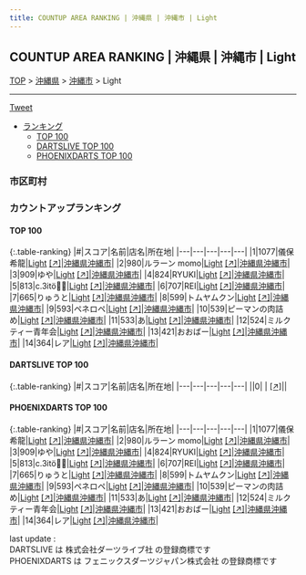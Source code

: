 ```yaml
---
title: COUNTUP AREA RANKING | 沖縄県 | 沖縄市 | Light
---
```

## COUNTUP AREA RANKING | 沖縄県 | 沖縄市 | Light

[TOP](/darts/rank/) > [沖縄県](/darts/rank/沖縄県/) > [沖縄市](/darts/rank/沖縄県/沖縄市/) > Light

___

<a href="https://twitter.com/share?ref_src=twsrc%5Etfw" data-text="COUNTUP AREA RANKING | 沖縄県沖縄市Light" class="twitter-share-button" data-hashtags="DARTSLIVE,PHOENIXDARTS,darts,ダーツ" data-show-count="false">Tweet</a>

* [ランキング](#カウントアップランキング)
    * [TOP 100](#top-100)
    * [DARTSLIVE TOP 100](#dartslive-top-100)
    * [PHOENIXDARTS TOP 100](#phoenixdarts-top-100)

### 市区町村

<ul>

</ul>

### カウントアップランキング

#### TOP 100



{:.table-ranking}
|#|スコア|名前|店名|所在地|
|---|---|---|---|---|
|1|1077|<span class="rank-name-pd"><span class="pro-icon-pd"></span>儀保 希龍</span>|<a href="/darts/rank/shops/71178.html">Light</a> <a href="https://vs.phoenixdarts.com/jp/shop/shopDetailInfo/s_71178?s_seq=71178">[↗]</a>|<a href="/darts/rank/沖縄県/沖縄市">沖縄県沖縄市</a>|
|2|980|<span class="rank-name-pd">ルラーン momo</span>|<a href="/darts/rank/shops/71178.html">Light</a> <a href="https://vs.phoenixdarts.com/jp/shop/shopDetailInfo/s_71178?s_seq=71178">[↗]</a>|<a href="/darts/rank/沖縄県/沖縄市">沖縄県沖縄市</a>|
|3|909|<span class="rank-name-pd">ゆや</span>|<a href="/darts/rank/shops/71178.html">Light</a> <a href="https://vs.phoenixdarts.com/jp/shop/shopDetailInfo/s_71178?s_seq=71178">[↗]</a>|<a href="/darts/rank/沖縄県/沖縄市">沖縄県沖縄市</a>|
|4|824|<span class="rank-name-pd">RYUKI</span>|<a href="/darts/rank/shops/71178.html">Light</a> <a href="https://vs.phoenixdarts.com/jp/shop/shopDetailInfo/s_71178?s_seq=71178">[↗]</a>|<a href="/darts/rank/沖縄県/沖縄市">沖縄県沖縄市</a>|
|5|813|<span class="rank-name-pd">c.3itö🦋✨</span>|<a href="/darts/rank/shops/71178.html">Light</a> <a href="https://vs.phoenixdarts.com/jp/shop/shopDetailInfo/s_71178?s_seq=71178">[↗]</a>|<a href="/darts/rank/沖縄県/沖縄市">沖縄県沖縄市</a>|
|6|707|<span class="rank-name-pd">REI</span>|<a href="/darts/rank/shops/71178.html">Light</a> <a href="https://vs.phoenixdarts.com/jp/shop/shopDetailInfo/s_71178?s_seq=71178">[↗]</a>|<a href="/darts/rank/沖縄県/沖縄市">沖縄県沖縄市</a>|
|7|665|<span class="rank-name-pd">りゅうと</span>|<a href="/darts/rank/shops/71178.html">Light</a> <a href="https://vs.phoenixdarts.com/jp/shop/shopDetailInfo/s_71178?s_seq=71178">[↗]</a>|<a href="/darts/rank/沖縄県/沖縄市">沖縄県沖縄市</a>|
|8|599|<span class="rank-name-pd">トムヤムクン</span>|<a href="/darts/rank/shops/71178.html">Light</a> <a href="https://vs.phoenixdarts.com/jp/shop/shopDetailInfo/s_71178?s_seq=71178">[↗]</a>|<a href="/darts/rank/沖縄県/沖縄市">沖縄県沖縄市</a>|
|9|593|<span class="rank-name-pd">ペネロペ</span>|<a href="/darts/rank/shops/71178.html">Light</a> <a href="https://vs.phoenixdarts.com/jp/shop/shopDetailInfo/s_71178?s_seq=71178">[↗]</a>|<a href="/darts/rank/沖縄県/沖縄市">沖縄県沖縄市</a>|
|10|539|<span class="rank-name-pd">ピーマンの肉詰め</span>|<a href="/darts/rank/shops/71178.html">Light</a> <a href="https://vs.phoenixdarts.com/jp/shop/shopDetailInfo/s_71178?s_seq=71178">[↗]</a>|<a href="/darts/rank/沖縄県/沖縄市">沖縄県沖縄市</a>|
|11|533|<span class="rank-name-pd">あ</span>|<a href="/darts/rank/shops/71178.html">Light</a> <a href="https://vs.phoenixdarts.com/jp/shop/shopDetailInfo/s_71178?s_seq=71178">[↗]</a>|<a href="/darts/rank/沖縄県/沖縄市">沖縄県沖縄市</a>|
|12|524|<span class="rank-name-pd">ミルクティー青年会</span>|<a href="/darts/rank/shops/71178.html">Light</a> <a href="https://vs.phoenixdarts.com/jp/shop/shopDetailInfo/s_71178?s_seq=71178">[↗]</a>|<a href="/darts/rank/沖縄県/沖縄市">沖縄県沖縄市</a>|
|13|421|<span class="rank-name-pd">おおばー</span>|<a href="/darts/rank/shops/71178.html">Light</a> <a href="https://vs.phoenixdarts.com/jp/shop/shopDetailInfo/s_71178?s_seq=71178">[↗]</a>|<a href="/darts/rank/沖縄県/沖縄市">沖縄県沖縄市</a>|
|14|364|<span class="rank-name-pd">レア</span>|<a href="/darts/rank/shops/71178.html">Light</a> <a href="https://vs.phoenixdarts.com/jp/shop/shopDetailInfo/s_71178?s_seq=71178">[↗]</a>|<a href="/darts/rank/沖縄県/沖縄市">沖縄県沖縄市</a>|


#### DARTSLIVE TOP 100



{:.table-ranking}
|#|スコア|名前|店名|所在地|
|---|---|---|---|---|
||0|<span class="rank-name-dl"> </span>|<a href="/darts/rank/shops/.html"></a> <a href="">[↗]</a>|<a href="/darts/rank//"></a>|


#### PHOENIXDARTS TOP 100



{:.table-ranking}
|#|スコア|名前|店名|所在地|
|---|---|---|---|---|
|1|1077|<span class="rank-name-pd"><span class="pro-icon-pd"></span>儀保 希龍</span>|<a href="/darts/rank/shops/71178.html">Light</a> <a href="https://vs.phoenixdarts.com/jp/shop/shopDetailInfo/s_71178?s_seq=71178">[↗]</a>|<a href="/darts/rank/沖縄県/沖縄市">沖縄県沖縄市</a>|
|2|980|<span class="rank-name-pd">ルラーン momo</span>|<a href="/darts/rank/shops/71178.html">Light</a> <a href="https://vs.phoenixdarts.com/jp/shop/shopDetailInfo/s_71178?s_seq=71178">[↗]</a>|<a href="/darts/rank/沖縄県/沖縄市">沖縄県沖縄市</a>|
|3|909|<span class="rank-name-pd">ゆや</span>|<a href="/darts/rank/shops/71178.html">Light</a> <a href="https://vs.phoenixdarts.com/jp/shop/shopDetailInfo/s_71178?s_seq=71178">[↗]</a>|<a href="/darts/rank/沖縄県/沖縄市">沖縄県沖縄市</a>|
|4|824|<span class="rank-name-pd">RYUKI</span>|<a href="/darts/rank/shops/71178.html">Light</a> <a href="https://vs.phoenixdarts.com/jp/shop/shopDetailInfo/s_71178?s_seq=71178">[↗]</a>|<a href="/darts/rank/沖縄県/沖縄市">沖縄県沖縄市</a>|
|5|813|<span class="rank-name-pd">c.3itö🦋✨</span>|<a href="/darts/rank/shops/71178.html">Light</a> <a href="https://vs.phoenixdarts.com/jp/shop/shopDetailInfo/s_71178?s_seq=71178">[↗]</a>|<a href="/darts/rank/沖縄県/沖縄市">沖縄県沖縄市</a>|
|6|707|<span class="rank-name-pd">REI</span>|<a href="/darts/rank/shops/71178.html">Light</a> <a href="https://vs.phoenixdarts.com/jp/shop/shopDetailInfo/s_71178?s_seq=71178">[↗]</a>|<a href="/darts/rank/沖縄県/沖縄市">沖縄県沖縄市</a>|
|7|665|<span class="rank-name-pd">りゅうと</span>|<a href="/darts/rank/shops/71178.html">Light</a> <a href="https://vs.phoenixdarts.com/jp/shop/shopDetailInfo/s_71178?s_seq=71178">[↗]</a>|<a href="/darts/rank/沖縄県/沖縄市">沖縄県沖縄市</a>|
|8|599|<span class="rank-name-pd">トムヤムクン</span>|<a href="/darts/rank/shops/71178.html">Light</a> <a href="https://vs.phoenixdarts.com/jp/shop/shopDetailInfo/s_71178?s_seq=71178">[↗]</a>|<a href="/darts/rank/沖縄県/沖縄市">沖縄県沖縄市</a>|
|9|593|<span class="rank-name-pd">ペネロペ</span>|<a href="/darts/rank/shops/71178.html">Light</a> <a href="https://vs.phoenixdarts.com/jp/shop/shopDetailInfo/s_71178?s_seq=71178">[↗]</a>|<a href="/darts/rank/沖縄県/沖縄市">沖縄県沖縄市</a>|
|10|539|<span class="rank-name-pd">ピーマンの肉詰め</span>|<a href="/darts/rank/shops/71178.html">Light</a> <a href="https://vs.phoenixdarts.com/jp/shop/shopDetailInfo/s_71178?s_seq=71178">[↗]</a>|<a href="/darts/rank/沖縄県/沖縄市">沖縄県沖縄市</a>|
|11|533|<span class="rank-name-pd">あ</span>|<a href="/darts/rank/shops/71178.html">Light</a> <a href="https://vs.phoenixdarts.com/jp/shop/shopDetailInfo/s_71178?s_seq=71178">[↗]</a>|<a href="/darts/rank/沖縄県/沖縄市">沖縄県沖縄市</a>|
|12|524|<span class="rank-name-pd">ミルクティー青年会</span>|<a href="/darts/rank/shops/71178.html">Light</a> <a href="https://vs.phoenixdarts.com/jp/shop/shopDetailInfo/s_71178?s_seq=71178">[↗]</a>|<a href="/darts/rank/沖縄県/沖縄市">沖縄県沖縄市</a>|
|13|421|<span class="rank-name-pd">おおばー</span>|<a href="/darts/rank/shops/71178.html">Light</a> <a href="https://vs.phoenixdarts.com/jp/shop/shopDetailInfo/s_71178?s_seq=71178">[↗]</a>|<a href="/darts/rank/沖縄県/沖縄市">沖縄県沖縄市</a>|
|14|364|<span class="rank-name-pd">レア</span>|<a href="/darts/rank/shops/71178.html">Light</a> <a href="https://vs.phoenixdarts.com/jp/shop/shopDetailInfo/s_71178?s_seq=71178">[↗]</a>|<a href="/darts/rank/沖縄県/沖縄市">沖縄県沖縄市</a>|


<div class="footer border-top border-gray-light mt-5 pt-3 text-right text-gray">
    last update : <span style="font-weight: italic" id="foot_last_modified"></span><br />
    DARTSLIVE は 株式会社ダーツライブ社 の登録商標です<br />
    PHOENIXDARTS は フェニックスダーツジャパン株式会社 の登録商標です<br />
</div>

<script src="https://cdnjs.cloudflare.com/ajax/libs/jquery.tablesorter/2.31.3/js/jquery.tablesorter.min.js" integrity="sha512-qzgd5cYSZcosqpzpn7zF2ZId8f/8CHmFKZ8j7mU4OUXTNRd5g+ZHBPsgKEwoqxCtdQvExE5LprwwPAgoicguNg==" crossorigin="anonymous" referrerpolicy="no-referrer"></script>
<link rel="stylesheet" href="https://cdnjs.cloudflare.com/ajax/libs/jquery.tablesorter/2.31.3/css/theme.default.min.css" integrity="sha512-wghhOJkjQX0Lh3NSWvNKeZ0ZpNn+SPVXX1Qyc9OCaogADktxrBiBdKGDoqVUOyhStvMBmJQ8ZdMHiR3wuEq8+w==" crossorigin="anonymous" referrerpolicy="no-referrer" />
<script>
$(function() {
    $(".table-ranking").tablesorter({sortList:[[0, 0]]});
    $("#foot_last_modified").text(formatDate(new Date(document.lastModified), 'yyyy-MM-dd HH:mm:ss'));
});
</script>

<script async src="https://platform.twitter.com/widgets.js" charset="utf-8"></script>